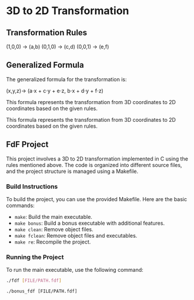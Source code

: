 # 3D to 2D Transformation

## Transformation Rules

(1,0,0) → (a,b)
(0,1,0) → (c,d)
(0,0,1) → (e,f)

## Generalized Formula

The generalized formula for the transformation is:

(x,y,z)→ (a⋅x + c⋅y + e⋅z, b⋅x + d⋅y + f⋅z)

This formula represents the transformation from 3D coordinates to 2D coordinates based on the given rules.


This formula represents the transformation from 3D coordinates to 2D coordinates based on the given rules.

## FdF Project

This project involves a 3D to 2D transformation implemented in C using the rules mentioned above. The code is organized into different source files, and the project structure is managed using a Makefile.

### Build Instructions

To build the project, you can use the provided Makefile. Here are the basic commands:

- `make`: Build the main executable.
- `make bonus`: Build a bonus executable with additional features.
- `make clean`: Remove object files.
- `make fclean`: Remove object files and executables.
- `make re`: Recompile the project.

### Running the Project

To run the main executable, use the following command:

```bash
./fdf [FILE/PATH.fdf]
```
```make bonus
./bonus_fdf [FILE/PATH.fdf]
